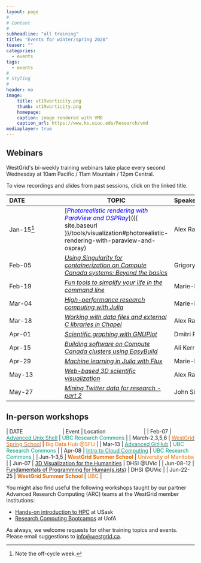 ```yaml
---
layout: page
#
# Content
#
subheadline: "all training"
title: "Events for winter/spring 2020"
teaser: ""
categories:
  - events
tags:
  - events
#
# Styling
#
header: no
image:
    title: vt19vorticity.png
    thumb: vt19vorticity.png
    homepage:
    caption: image rendered with VMD
    caption_url: https://www.ks.uiuc.edu/Research/vmd
mediaplayer: true
---
```


<!-- For more information on each session, or to register, click on the links below. -->

<!-- ========================================================================================== -->

## Webinars

WestGrid's bi-weekly training webinars take place every second Wednesday at 10am Pacific / 11am Mountain
/ 12pm Central.

To view recordings and slides from past sessions, click on the linked title.

| DATE&nbsp;&nbsp;&nbsp;&nbsp;&nbsp;&nbsp;&nbsp;&nbsp;&nbsp;&nbsp;&nbsp;&nbsp;&nbsp;&nbsp;&nbsp;&nbsp;&nbsp;&nbsp;&nbsp;&nbsp;&nbsp; | TOPIC | Speaker&nbsp;&nbsp;&nbsp;&nbsp;&nbsp;&nbsp;&nbsp;&nbsp;&nbsp;&nbsp;&nbsp;&nbsp;&nbsp;&nbsp;&nbsp;&nbsp;&nbsp;&nbsp;&nbsp;&nbsp;&nbsp;&nbsp;&nbsp;&nbsp;&nbsp;&nbsp;&nbsp; |
| ------------- | --------------- | ----------------- |
| Jan-15[^1] | [<span style="color:blue">*Photorealistic rendering with ParaView and OSPRay*</span>]({{ site.baseurl }}/tools/visualization#photorealistic-rendering-with-paraview-and-ospray) | Alex Razoumov |
| Feb-05 | [*Using Singularity for containerization on Compute Canada systems: Beyond the basics*](https://www.eventbrite.ca/e/using-singularity-for-containerization-on-compute-canada-beyond-the-basics-registration-88568610097) | Grigory Shamov |
| Feb-19 | [*Fun tools to simplify your life in the command line*](https://www.eventbrite.ca/e/fun-tools-to-simplify-your-life-in-the-command-line-registration-88571725415) | Marie-Hélène Burle |
| Mar-04 | [*High-performance research computing with Julia*](https://www.eventbrite.ca/e/high-performance-research-computing-with-julia-registration-88573629109) | Marie-Hélène Burle |
| Mar-18 | [*Working with data files and external C libraries in Chapel*](https://www.eventbrite.ca/e/working-with-data-files-and-external-c-libraries-in-chapel-registration-88597041135) | Alex Razoumov |
| Apr-01 | [*Scientific graphing with GNUPlot*](https://www.eventbrite.ca/e/scientific-graphing-with-gnuplot-registration-88597484461) | Dmitri Rozmanov |
| Apr-15 | [*Building software on Compute Canada clusters using EasyBuild*](https://www.eventbrite.ca/e/building-software-on-compute-canada-clusters-using-easybuild-registration-88598232699) | Ali Kerrache |
| Apr-29 | [*Machine learning in Julia with Flux*](https://www.eventbrite.ca/e/machine-learning-in-julia-with-flux-registration-88600704091) | Marie-Hélène Burle |
| May-13 | [*Web-based 3D scientific visualization*](https://www.eventbrite.ca/e/web-based-3d-scientific-visualization-registration-88601652929) | Alex Razoumov |
| May-27 | [*Mining Twitter data for research - part 2*](https://www.eventbrite.ca/e/mining-twitter-data-for-research-part-2-registration-88599508515) | John Simpson |

[^1]: Note the off-cycle week.

<!-- John: Let's extend and finalize the Twitter workshop that I ran earlier. In particular I'll: -->
<!-- 1. Generalize what was shared previously so that they can grab even more content than before. -->
<!-- 2. Demonstrate how to use MongoDB as the backend repository for holding the data. -->
<!-- backup webinar: advanved Linux tools (Marie) -->

<!-- ========================================================================================== -->

## In-person workshops

| DATE&nbsp;&nbsp;&nbsp;&nbsp;&nbsp;&nbsp;&nbsp;&nbsp;&nbsp;&nbsp;&nbsp;&nbsp;&nbsp;&nbsp;&nbsp;&nbsp;&nbsp;&nbsp;&nbsp;&nbsp;&nbsp;&nbsp;&nbsp;&nbsp;&nbsp;&nbsp; | Event | Location&nbsp;&nbsp;&nbsp;&nbsp;&nbsp;&nbsp;&nbsp;&nbsp;&nbsp;&nbsp;&nbsp;&nbsp;&nbsp;&nbsp;&nbsp;&nbsp;&nbsp;&nbsp;&nbsp;&nbsp;&nbsp;&nbsp;&nbsp;&nbsp;&nbsp; |
| Feb-07 | [<span style="color:#049A80">Advanced Unix Shell</span>](https://libcal.library.ubc.ca/event/3540387) | <span style="color:#049A80">UBC Research Commons</span> |
| March-2,3,5,6 | [<span style="color:#E26D00">WestGrid Spring School</span>](https://www.eventbrite.ca/e/research-computing-workshops-simon-fraser-university-registration-88799572913) | <span style="color:#E26D00">Big Data Hub @SFU</span> |
| Mar-13 | [<span style="color:#049A80">Advanced GitHub</span>](https://libcal.library.ubc.ca/event/3540388) | <span style="color:#049A80">UBC Research Commons</span> |
| Apr-08 | [<span style="color:#049A80">Intro to Cloud Computing</span>](https://libcal.library.ubc.ca/event/3540389) | <span style="color:#049A80">UBC Research Commons</span> |
| Jun-1-3,5 | <span style="color:#E26D00"><b>WestGrid Summer School</b></span> | <span style="color:#E26D00">University of Manitoba</span> |
| Jun-07 | [3D Visualization for the Humanities](https://dhsi.org/course-offerings) | DHSI @UVic |
| Jun-08-12 | [Fundamentals of Programming for Human(s,ists)](https://dhsi.org/course-offerings) | DHSI @UVic |
| Jun-22-25 | <span style="color:#E26D00"><b>WestGrid Summer School</b></span> | <span style="color:#E26D00">UBC</span> |

You might also find useful the following workshops taught by our partner Advanced Research Computing
(ARC) teams at the WestGrid member institutions:

* [Hands-on introduction to HPC](https://wiki.usask.ca/x/OgExY) at USask
* [Research Computing Bootcamps](https://ist.ualberta.ca/blog/events/research-computing-bootcamps-are-back) at UofA

<!-- ========================================================================================== -->

As always, we welcome requests for other training topics and events. Please email suggestions to
info@westgrid.ca.
